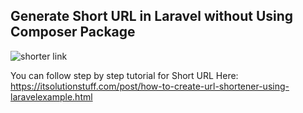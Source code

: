 ## Generate Short URL in Laravel without Using Composer Package

![shorter link](https://itsolutionstuff.com/upload/laravel-short-url.png)

You can follow step by step tutorial for Short URL Here: https://itsolutionstuff.com/post/how-to-create-url-shortener-using-laravelexample.html

